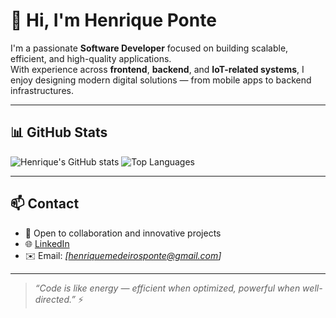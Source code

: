 # 👋 Hi, I'm Henrique Ponte

I'm a passionate **Software Developer** focused on building scalable, efficient, and high-quality applications.  
With experience across **frontend**, **backend**, and **IoT-related systems**, I enjoy designing modern digital solutions — from mobile apps to backend infrastructures.

---


## 📊 GitHub Stats

![Henrique's GitHub stats](https://github-readme-stats.vercel.app/api?username=HenriquePonte&show_icons=true&theme=github_dark)
![Top Languages](https://github-readme-stats.vercel.app/api/top-langs/?username=HenriquePonte&layout=compact&theme=github_dark)

---

## 📫 Contact

- 💬 Open to collaboration and innovative projects  
- 🌐 [LinkedIn]([https://www.linkedin.com/in/henriqueponte](https://www.linkedin.com/in/henrique-ponte-818982276/))
- ✉️ Email: *[henriquemedeirosponte@gmail.com]*  

---

> *“Code is like energy — efficient when optimized, powerful when well-directed.”* ⚡

